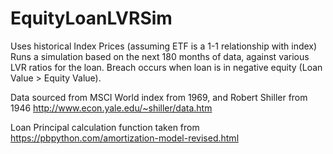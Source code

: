 # EquityLoanLVRSim

Uses historical Index Prices (assuming ETF is a 1-1 relationship with index)
Runs a simulation based on the next 180 months of data, against various LVR ratios for the loan.
Breach occurs when loan is in negative equity (Loan Value > Equity Value).

Data sourced from MSCI World index from 1969, 
and Robert Shiller from 1946 http://www.econ.yale.edu/~shiller/data.htm

Loan Principal calculation function taken from https://pbpython.com/amortization-model-revised.html